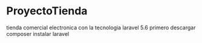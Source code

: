 # ProyectoTienda
tienda comercial electronica con la tecnologia laravel 5.6
primero descargar composer
instalar laravel
